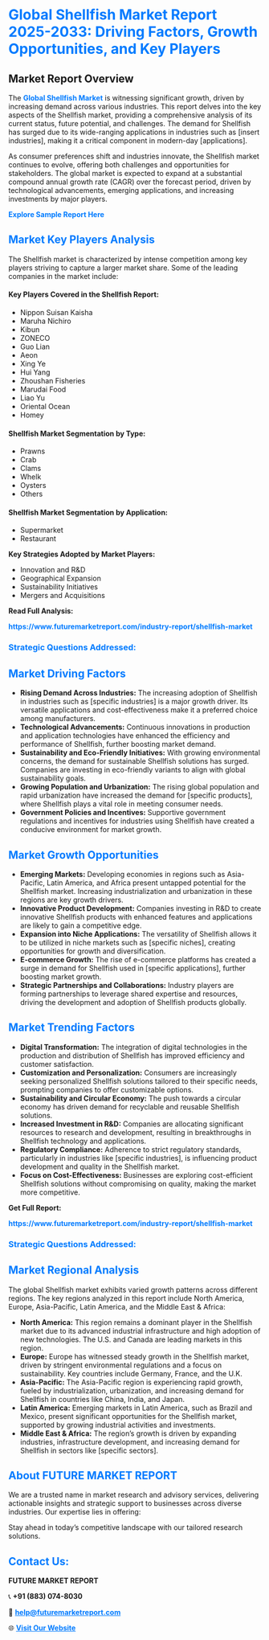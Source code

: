<h1 style="color: #007BFF;">Global Shellfish Market Report 2025-2033: Driving Factors, Growth Opportunities, and Key Players</h1>

<section id="overview">
<h2>Market Report Overview</h2>
<p>The <a href="https://www.futuremarketreport.com/industry-report/shellfish-market" style="color: #007BFF; text-decoration: none;"><strong>Global Shellfish Market</strong></a> is witnessing significant growth, driven by increasing demand across various industries. This report delves into the key aspects of the Shellfish market, providing a comprehensive analysis of its current status, future potential, and challenges. The demand for Shellfish has surged due to its wide-ranging applications in industries such as [insert industries], making it a critical component in modern-day [applications].</p>
<p>As consumer preferences shift and industries innovate, the Shellfish market continues to evolve, offering both challenges and opportunities for stakeholders. The global market is expected to expand at a substantial compound annual growth rate (CAGR) over the forecast period, driven by technological advancements, emerging applications, and increasing investments by major players.</p>
</section>

<section id="overview">
<p><a href="https://www.futuremarketreport.com/request-sample/reportId=101695" style="color: #007BFF; text-decoration: none;"><strong>Explore Sample Report Here</strong></a></p>
</section>

<section id="key-players">
<h2 style="color: #007BFF;">Market Key Players Analysis</h2>
<p>The Shellfish market is characterized by intense competition among key players striving to capture a larger market share. Some of the leading companies in the market include:</p>
<h4>Key Players Covered in the Shellfish Report:</h4>
<ul><li>Nippon Suisan Kaisha</li><li>Maruha Nichiro</li><li>Kibun</li><li>ZONECO</li><li>Guo Lian</li><li>Aeon</li><li>Xing Ye</li><li>Hui Yang</li><li>Zhoushan Fisheries</li><li>Marudai Food</li><li>Liao Yu</li><li>Oriental Ocean</li><li>Homey</li></ul>
<h4>Shellfish Market Segmentation by Type:</h4>
<ul><li>Prawns</li><li>Crab</li><li>Clams</li><li>Whelk</li><li>Oysters</li><li>Others</li></ul>

<h4>Shellfish Market Segmentation by Application:</h4>
<ul><li>Supermarket</li><li>Restaurant</li></ul>
<p><strong>Key Strategies Adopted by Market Players:</strong></p>
<ul>
<li>Innovation and R&D</li>
<li>Geographical Expansion</li>
<li>Sustainability Initiatives</li>
<li>Mergers and Acquisitions</li>
</ul>
</section>

<section>
<p><strong>Read Full Analysis: </strong></p><a href="https://www.futuremarketreport.com/industry-report/shellfish-market" style="color: #007BFF; text-decoration: none;"><strong>https://www.futuremarketreport.com/industry-report/shellfish-market</strong></a>
<h3 style="color: #007BFF;">Strategic Questions Addressed:</h3>
</section>

<section id="driving-factors">
<h2 style="color: #007BFF;">Market Driving Factors</h2>
<ul>
<li><strong>Rising Demand Across Industries:</strong> The increasing adoption of Shellfish in industries such as [specific industries] is a major growth driver. Its versatile applications and cost-effectiveness make it a preferred choice among manufacturers.</li>
<li><strong>Technological Advancements:</strong> Continuous innovations in production and application technologies have enhanced the efficiency and performance of Shellfish, further boosting market demand.</li>
<li><strong>Sustainability and Eco-Friendly Initiatives:</strong> With growing environmental concerns, the demand for sustainable Shellfish solutions has surged. Companies are investing in eco-friendly variants to align with global sustainability goals.</li>
<li><strong>Growing Population and Urbanization:</strong> The rising global population and rapid urbanization have increased the demand for [specific products], where Shellfish plays a vital role in meeting consumer needs.</li>
<li><strong>Government Policies and Incentives:</strong> Supportive government regulations and incentives for industries using Shellfish have created a conducive environment for market growth.</li>
</ul>
</section>

<section id="growth-opportunities">
<h2 style="color: #007BFF;">Market Growth Opportunities</h2>
<ul>
<li><strong>Emerging Markets:</strong> Developing economies in regions such as Asia-Pacific, Latin America, and Africa present untapped potential for the Shellfish market. Increasing industrialization and urbanization in these regions are key growth drivers.</li>
<li><strong>Innovative Product Development:</strong> Companies investing in R&D to create innovative Shellfish products with enhanced features and applications are likely to gain a competitive edge.</li>
<li><strong>Expansion into Niche Applications:</strong> The versatility of Shellfish allows it to be utilized in niche markets such as [specific niches], creating opportunities for growth and diversification.</li>
<li><strong>E-commerce Growth:</strong> The rise of e-commerce platforms has created a surge in demand for Shellfish used in [specific applications], further boosting market growth.</li>
<li><strong>Strategic Partnerships and Collaborations:</strong> Industry players are forming partnerships to leverage shared expertise and resources, driving the development and adoption of Shellfish products globally.</li>
</ul>
</section>

<section id="trending-factors">
<h2 style="color: #007BFF;">Market Trending Factors</h2>
<ul>
<li><strong>Digital Transformation:</strong> The integration of digital technologies in the production and distribution of Shellfish has improved efficiency and customer satisfaction.</li>
<li><strong>Customization and Personalization:</strong> Consumers are increasingly seeking personalized Shellfish solutions tailored to their specific needs, prompting companies to offer customizable options.</li>
<li><strong>Sustainability and Circular Economy:</strong> The push towards a circular economy has driven demand for recyclable and reusable Shellfish solutions.</li>
<li><strong>Increased Investment in R&D:</strong> Companies are allocating significant resources to research and development, resulting in breakthroughs in Shellfish technology and applications.</li>
<li><strong>Regulatory Compliance:</strong> Adherence to strict regulatory standards, particularly in industries like [specific industries], is influencing product development and quality in the Shellfish market.</li>
<li><strong>Focus on Cost-Effectiveness:</strong> Businesses are exploring cost-efficient Shellfish solutions without compromising on quality, making the market more competitive.</li>
</ul>
</section>

<section>
<p><strong>Get Full Report: </strong></p><a href="https://www.futuremarketreport.com/industry-report/shellfish-market" style="color: #007BFF; text-decoration: none;"><strong>https://www.futuremarketreport.com/industry-report/shellfish-market</strong></a>
<h3 style="color: #007BFF;">Strategic Questions Addressed:</h3>
</section>


<section id="regional-analysis">
<h2 style="color: #007BFF;">Market Regional Analysis</h2>
<p>The global Shellfish market exhibits varied growth patterns across different regions. The key regions analyzed in this report include North America, Europe, Asia-Pacific, Latin America, and the Middle East & Africa:</p>
<ul>
<li><strong>North America:</strong> This region remains a dominant player in the Shellfish market due to its advanced industrial infrastructure and high adoption of new technologies. The U.S. and Canada are leading markets in this region.</li>
<li><strong>Europe:</strong> Europe has witnessed steady growth in the Shellfish market, driven by stringent environmental regulations and a focus on sustainability. Key countries include Germany, France, and the U.K.</li>
<li><strong>Asia-Pacific:</strong> The Asia-Pacific region is experiencing rapid growth, fueled by industrialization, urbanization, and increasing demand for Shellfish in countries like China, India, and Japan.</li>
<li><strong>Latin America:</strong> Emerging markets in Latin America, such as Brazil and Mexico, present significant opportunities for the Shellfish market, supported by growing industrial activities and investments.</li>
<li><strong>Middle East & Africa:</strong> The region’s growth is driven by expanding industries, infrastructure development, and increasing demand for Shellfish in sectors like [specific sectors].</li>
</ul>
</section>

<footer>
<h2 style="color: #007BFF;">About FUTURE MARKET REPORT</h2>
<p>We are a trusted name in market research and advisory services, delivering actionable insights and strategic support to businesses across diverse industries. Our expertise lies in offering:</p>

<p>Stay ahead in today’s competitive landscape with our tailored research solutions.</p>

<h2 style="color: #007BFF;">Contact Us:</h2>
<p><strong>FUTURE MARKET REPORT</strong></p>
<p>📞 <strong>+91 (883) 074-8030</strong></p>
<p>📧 <strong><a href="mailto:help@futuremarketreport.com" style="color: #007BFF;">help@futuremarketreport.com</a></strong></p>
<p>🌐 <strong><a href="https://www.futuremarketreport.com/" style="color: #007BFF;">Visit Our Website</a></strong></p>
</footer>